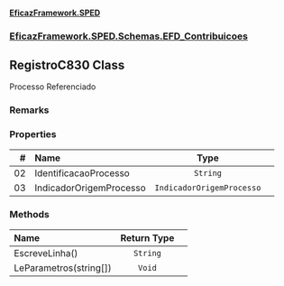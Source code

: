 #### [EficazFramework.SPED](EficazFrameworkSPED.md 'EficazFramework SPED')
### [EficazFramework.SPED.Schemas.EFD_Contribuicoes](EficazFramework.SPED.Schemas.EFD_Contribuicoes.md 'EficazFramework.SPED.Schemas.EFD_Contribuicoes')

## RegistroC830 Class

Processo Referenciado

### Remarks
### Properties

| # | Name | Type | |
| ---: | :--- | :---: | :--- |
| 02 | IdentificacaoProcesso | `String` |  |
| 03 | IndicadorOrigemProcesso | `IndicadorOrigemProcesso` |  |
### Methods

| Name | Return Type | |
| :--- | :---: | :--- |
| EscreveLinha() | `String` |  |
| LeParametros(string[]) | `Void` |  |
